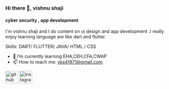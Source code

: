 ### Hi there 👋, vishnu shaji
#### cyber security , app development
I'm vishnu shaji and I do content on ui design and app development .I really enjoy learning language are like dart and flutter.

Skills: DART/ FLUTTER/ JAVA/ HTML / CSS

- 🌱 I’m currently learning EHA,CEH,CFA,CWAP 
- 📫 How to reach me: vks41971@gmail.com 


[<img src='https://cdn.jsdelivr.net/npm/simple-icons@3.0.1/icons/github.svg' alt='github' height='40'>](https://github.com/vishnushaji03)  [<img src='https://cdn.jsdelivr.net/npm/simple-icons@3.0.1/icons/instagram.svg' alt='instagram' height='40'>](https://www.instagram.com/x.zeus__/)  


